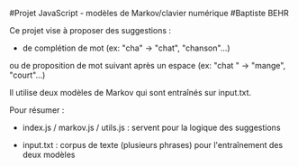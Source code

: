 #Projet JavaScript - modèles de Markov/clavier numérique
#Baptiste BEHR

Ce projet vise à proposer des suggestions :
- de complétion de mot (ex: "cha" → "chat", "chanson"…)

ou de proposition de mot suivant après un espace (ex: "chat " → "mange", "court"…)

Il utilise deux modèles de Markov qui sont entraînés sur input.txt.

Pour résumer :

- index.js / markov.js / utils.js : servent pour la logique des suggestions

- input.txt : corpus de texte (plusieurs phrases) pour l'entraînement des deux modèles

